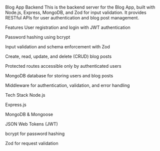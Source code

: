 Blog App Backend
This is the backend server for the Blog App, built with Node.js, Express, MongoDB, and Zod for input validation. It provides RESTful APIs for user authentication and blog post management.

Features
User registration and login with JWT authentication

Password hashing using bcrypt

Input validation and schema enforcement with Zod

Create, read, update, and delete (CRUD) blog posts

Protected routes accessible only by authenticated users

MongoDB database for storing users and blog posts

Middleware for authentication, validation, and error handling

Tech Stack
Node.js

Express.js

MongoDB & Mongoose

JSON Web Tokens (JWT)

bcrypt for password hashing

Zod for request validation
